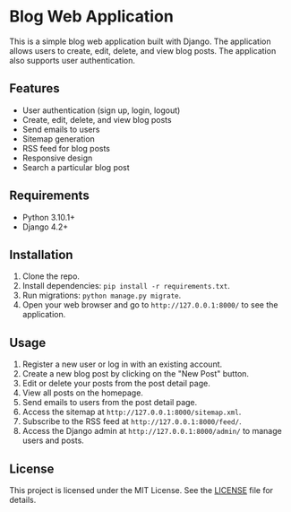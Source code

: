 # Blog Web Application

This is a simple blog web application built with Django. The application allows users to create, edit, delete, and view blog posts. The application also supports user authentication.

## Features

- User authentication (sign up, login, logout)
- Create, edit, delete, and view blog posts
- Send emails to users
- Sitemap generation
- RSS feed for blog posts
- Responsive design
- Search a particular blog post

## Requirements

- Python 3.10.1+
- Django 4.2+

## Installation

1. Clone the repo.
2. Install dependencies: `pip install -r requirements.txt`.
3. Run migrations: `python manage.py migrate`.
4. Open your web browser and go to `http://127.0.0.1:8000/` to see the application.

## Usage

1. Register a new user or log in with an existing account.
2. Create a new blog post by clicking on the "New Post" button.
3. Edit or delete your posts from the post detail page.
4. View all posts on the homepage.
5. Send emails to users from the post detail page.
6. Access the sitemap at `http://127.0.0.1:8000/sitemap.xml`.
7. Subscribe to the RSS feed at `http://127.0.0.1:8000/feed/`.
8. Access the Django admin at `http://127.0.0.1:8000/admin/` to manage users and posts.

## License

This project is licensed under the MIT License. See the [LICENSE](LICENSE) file for details.
